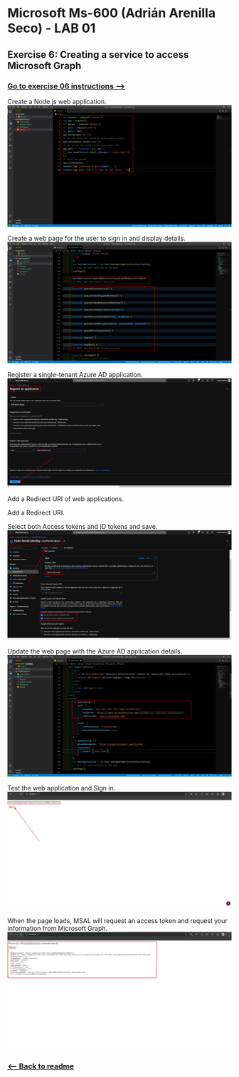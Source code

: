 # Microsoft Ms-600 (Adrián Arenilla Seco) - LAB 01


## Exercise 6: Creating a service to access Microsoft Graph
### [Go to exercise 06 instructions -->](07-Exercise-6-Creating-a-service-to-access-Microsoft-Graph.md)


Create a Node.js web application.
![](Evidences/Image07a.png)


Create a web page for the user to sign in and display details.
![](Evidences/Image07b.png)


Register a single-tenant Azure AD application.
![](Evidences/Image07c.png)


Add a Redirect URI of web applications. 

Add a Redirect URI. 

Select both Access tokens and ID tokens and save.
![](Evidences/Image07d.png)


Update the web page with the Azure AD application details.
![](Evidences/Image07e.png)


Test the web application and Sign in.
![](Evidences/Image07f.png)


When the page loads, MSAL will request an access token and request your information from Microsoft Graph.
![](Evidences/Image07g.png)


### [<-- Back to readme](../../../../)